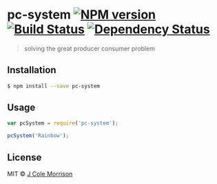 # pc-system [![NPM version][npm-image]][npm-url] [![Build Status][travis-image]][travis-url] [![Dependency Status][daviddm-image]][daviddm-url]
> solving the great producer consumer problem

## Installation

```sh
$ npm install --save pc-system
```

## Usage

```js
var pcSystem = require('pc-system');

pcSystem('Rainbow');
```
## License

MIT © [J Cole Morrison](start.jcolemorrison.com)


[npm-image]: https://badge.fury.io/js/pc-system.svg
[npm-url]: https://npmjs.org/package/pc-system
[travis-image]: https://travis-ci.org/jcolemorrison/pc-system.svg?branch=master
[travis-url]: https://travis-ci.org/jcolemorrison/pc-system
[daviddm-image]: https://david-dm.org/jcolemorrison/pc-system.svg?theme=shields.io
[daviddm-url]: https://david-dm.org/jcolemorrison/pc-system
